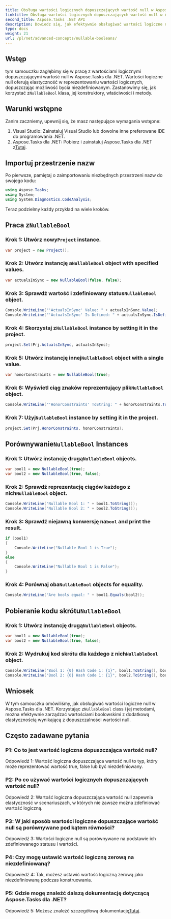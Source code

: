 ```yaml
---
title: Obsługa wartości logicznych dopuszczających wartość null w Aspose.Tasks
linktitle: Obsługa wartości logicznych dopuszczających wartość null w Aspose.Tasks
second_title: Aspose.Tasks .NET API
description: Dowiedz się, jak efektywnie obsługiwać wartości logiczne null w Aspose.Tasks dla .NET dzięki temu wszechstronnemu samouczkowi. Opanuj wykorzystanie klasy `NullableBool` i usprawnij rozwój swojej platformy .NET.
type: docs
weight: 21
url: /pl/net/advanced-concepts/nullable-booleans/
---
```

## Wstęp

 tym samouczku zagłębimy się w pracę z wartościami logicznymi dopuszczającymi wartość null w Aspose.Tasks dla .NET. Wartości logiczne null oferują elastyczność w reprezentowaniu wartości logicznych, dopuszczając możliwość bycia niezdefiniowanym. Zastanowimy się, jak korzystać z`NullableBool` klasa, jej konstruktory, właściwości i metody.

## Warunki wstępne

Zanim zaczniemy, upewnij się, że masz następujące wymagania wstępne:

1. Visual Studio: Zainstaluj Visual Studio lub dowolne inne preferowane IDE do programowania .NET.
2.  Aspose.Tasks dla .NET: Pobierz i zainstaluj Aspose.Tasks dla .NET z[Tutaj](https://releases.aspose.com/tasks/net/).

## Importuj przestrzenie nazw

Po pierwsze, pamiętaj o zaimportowaniu niezbędnych przestrzeni nazw do swojego kodu:

```csharp
using Aspose.Tasks;
using System;
using System.Diagnostics.CodeAnalysis;


```

Teraz podzielmy każdy przykład na wiele kroków.

##  Praca z`NullableBool`

###  Krok 1: Utwórz nowy`Project` instance.

```csharp
var project = new Project();
```

###  Krok 2: Utwórz instancję a`NullableBool` object with specified values.

```csharp
var actualsInSync = new NullableBool(false, false);
```

###  Krok 3: Sprawdź wartość i zdefiniowany status`NullableBool` object.

```csharp
Console.WriteLine("'ActualsInSync' Value: " + actualsInSync.Value);
Console.WriteLine("'ActualsInSync' Is Defined: " + actualsInSync.IsDefined);
```

###  Krok 4: Skorzystaj z`NullableBool` instance by setting it in the project.

```csharp
project.Set(Prj.ActualsInSync, actualsInSync);
```

###  Krok 5: Utwórz instancję innej`NullableBool` object with a single value.

```csharp
var honorConstraints = new NullableBool(true);
```

###  Krok 6: Wyświetl ciąg znaków reprezentujący plik`NullableBool` object.

```csharp
Console.WriteLine("'HonorConstraints' ToString: " + honorConstraints.ToString());
```

###  Krok 7: Użyj`NullableBool` instance by setting it in the project.

```csharp
project.Set(Prj.HonorConstraints, honorConstraints);
```

##  Porównywanie`NullableBool` Instances

###  Krok 1: Utwórz instancję drugą`NullableBool` objects.

```csharp
var bool1 = new NullableBool(true);
var bool2 = new NullableBool(true, false);
```

###  Krok 2: Sprawdź reprezentację ciągów każdego z nich`NullableBool` object.

```csharp
Console.WriteLine("Nullable Bool 1: " + bool1.ToString());
Console.WriteLine("Nullable Bool 2: " + bool2.ToString());
```

###  Krok 3: Sprawdź niejawną konwersję na`bool` and print the result.

```csharp
if (bool1)
{
    Console.WriteLine("Nullable Bool 1 is True");
}
else
{
    Console.WriteLine("Nullable Bool 1 is False");
}
```

###  Krok 4: Porównaj oba`NullableBool` objects for equality.

```csharp
Console.WriteLine("Are bools equal: " + bool1.Equals(bool2));
```

##  Pobieranie kodu skrótu`NullableBool`

###  Krok 1: Utwórz instancję drugą`NullableBool` objects.

```csharp
var bool1 = new NullableBool(true);
var bool2 = new NullableBool(true, false);
```

### Krok 2: Wydrukuj kod skrótu dla każdego z nich`NullableBool` object.

```csharp
Console.WriteLine("Bool 1: {0} Hash Code 1: {1}", bool1.ToString(), bool1.GetHashCode());
Console.WriteLine("Bool 2: {0} Hash Code 1: {1}", bool2.ToString(), bool2.GetHashCode());
```

## Wniosek

 W tym samouczku omówiliśmy, jak obsługiwać wartości logiczne null w Aspose.Tasks dla .NET. Korzystając z`NullableBool` class i jej metodami, można efektywnie zarządzać wartościami boolowskimi z dodatkową elastycznością wynikającą z dopuszczalności wartości null.

## Często zadawane pytania

### P1: Co to jest wartość logiczna dopuszczająca wartość null?

Odpowiedź 1: Wartość logiczna dopuszczająca wartość null to typ, który może reprezentować wartość true, false lub być niezdefiniowany.

### P2: Po co używać wartości logicznych dopuszczających wartość null?

Odpowiedź 2: Wartość logiczna dopuszczająca wartość null zapewnia elastyczność w scenariuszach, w których nie zawsze można zdefiniować wartość logiczną.

### P3: W jaki sposób wartości logiczne dopuszczające wartość null są porównywane pod kątem równości?

Odpowiedź 3: Wartości logiczne null są porównywane na podstawie ich zdefiniowanego statusu i wartości.

### P4: Czy mogę ustawić wartość logiczną zerową na niezdefiniowaną?

Odpowiedź 4: Tak, możesz ustawić wartość logiczną zerową jako niezdefiniowaną podczas konstruowania.

### P5: Gdzie mogę znaleźć dalszą dokumentację dotyczącą Aspose.Tasks dla .NET?

 Odpowiedź 5: Możesz znaleźć szczegółową dokumentację[Tutaj](https://reference.aspose.com/tasks/net/).